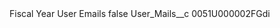 <?xml version="1.0" encoding="UTF-8"?>
<CustomMetadata xmlns="http://soap.sforce.com/2006/04/metadata" xmlns:xsi="http://www.w3.org/2001/XMLSchema-instance" xmlns:xsd="http://www.w3.org/2001/XMLSchema">
    <label>Fiscal Year User Emails</label>
    <protected>false</protected>
    <values>
        <field>User_Mails__c</field>
        <value xsi:type="xsd:string">0051U000002FGdi</value>
    </values>
</CustomMetadata>
